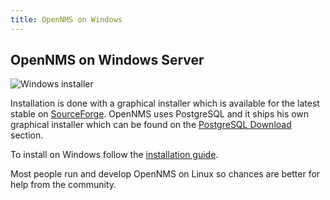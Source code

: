 ```yaml
---
title: OpenNMS on Windows
---
```


## OpenNMS on Windows Server

![Windows installer](/images/windows-install.png)

Installation is done with a graphical installer which is available for the latest stable on [SourceForge](http://sourceforge.net/projects/opennms/files/OpenNMS/).
OpenNMS uses PostgreSQL and it ships his own graphical installer which can be found on the [PostgreSQL Download](http://www.enterprisedb.com/products-services-training/pgdownload#windows) section.

To install on Windows follow the [installation guide](http://docs.opennms.org/opennms/releases/17.0.0/guide-install/guide-install.html#gi-install-opennms-windows).

<i class="fa fa-info-circle"></i> Most people run and develop OpenNMS on Linux so chances are better for help from the community.